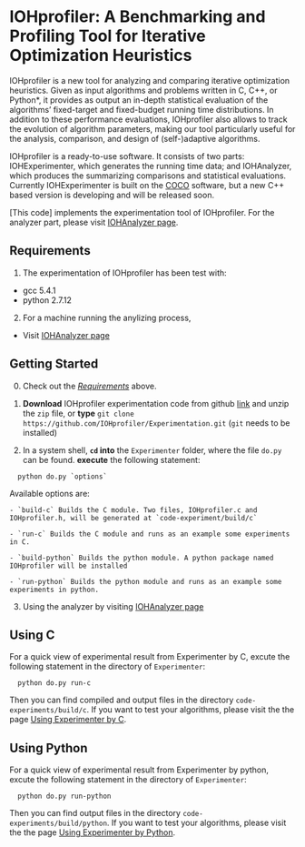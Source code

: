 IOHprofiler: A Benchmarking and Profiling Tool for Iterative Optimization Heuristics
============================================

IOHprofiler is a new tool for analyzing and comparing iterative optimization heuristics.
Given as input algorithms and problems written in C, C++, or Python*, it provides as output an in-depth statistical evaluation of the algorithms’ fixed-target and fixed-budget running time distributions. In addition to these performance evaluations, IOHprofiler also allows to track the evolution of algorithm parameters, making our tool particularly useful for the analysis, comparison, and design of (self-)adaptive algorithms.

IOHprofiler is a ready-to-use software. It consists of two parts: IOHExperimenter, which generates the running time data; and IOHAnalyzer, which produces the summarizing comparisons and statistical evaluations. Currently IOHExperimenter is built on the [COCO](https://github.com/numbbo/coco) software, but a new C++ based version is developing and will be released soon.

[This code] implements the experimentation tool of IOHprofiler. 
For the analyzer part, please visit [IOHAnalyzer page](https://github.com/IOHprofiler/IOHAnalyzer).



Requirements  <a name="Requirements"></a>
------------
1. The experimentation of IOHprofiler has been test with:
  - gcc 5.4.1
  - python 2.7.12
2. For a machine running the anylizing process,
  - Visit [IOHAnalyzer page](https://github.com/IOHprofiler/IOHAnalyzer)


Getting Started <a name="Getting-Started"></a>
---------------
0. Check out the [_Requirements_](#Requirements) above.

1. **Download** IOHprofiler experimentation code from github [link](https://github.com/IOHprofiler/IOHExperimenter) and unzip the `zip` file, or **type** `git clone https://github.com/IOHprofiler/Experimentation.git` (`git` needs to be installed)

2. In a system shell, **`cd` into** the `Experimenter` folder, 
  where the file `do.py` can be found. **execute** the following statement:
  ```
    python do.py `options`
  ```  
  Available options are:

    - `build-c` Builds the C module. Two files, IOHprofiler.c and IOHprofiler.h, will be generated at `code-experiment/build/c`

    - `run-c` Builds the C module and runs as an example some experiments in C.

    - `build-python` Builds the python module. A python package named IOHprofiler will be installed

    - `run-python` Builds the python module and runs as an example some experiments in python.

  
3. Using the analyzer by visiting [IOHAnalyzer page](https://github.com/IOHprofiler/IOHAnalyzer)


Using C <a name="Using-C"></a>
---------------
For a quick view of experimental result from Experimenter by C, excute the following statement in the directory of `Experimenter`: 
```
  python do.py run-c
``` 
Then you can find compiled and output files in the directory `code-experiments/build/c`. If you want to test your algorithms, please visit the the page [Using Experimenter by C](https://github.com/IOHprofiler/IOHExperimenter/tree/master/code-experiments/build/c).


Using Python <a name="Using-Python"></a>
---------------
For a quick view of experimental result from Experimenter by python, excute the following statement in the directory of `Experimenter`: 
```
  python do.py run-python
``` 
Then you can find output files in the directory `code-experiments/build/python`. If you want to test your algorithms, please visit the the page [Using Experimenter by Python](https://github.com/IOHprofiler/IOHExperimenter/tree/master/code-experiments/build/python).

